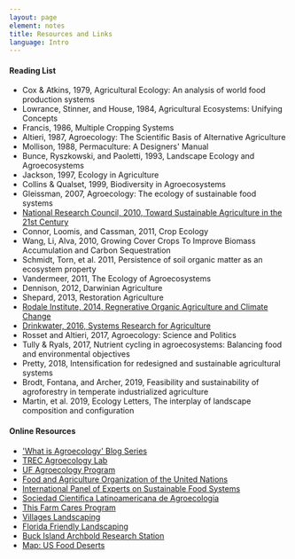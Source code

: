 ```yaml
---
layout: page
element: notes
title: Resources and Links
language: Intro
---
```


#### Reading List

- Cox & Atkins, 1979, Agricultural Ecology: An analysis of world food production 
systems
- Lowrance, Stinner, and House, 1984, Agricultural Ecosystems: Unifying Concepts
- Francis, 1986, Multiple Cropping Systems
- Altieri, 1987, Agroecology: The Scientific Basis of Alternative Agriculture
- Mollison, 1988, Permaculture: A Designers' Manual
- Bunce, Ryszkowski, and Paoletti, 1993, Landscape Ecology and Agroecosystems
- Jackson, 1997, Ecology in Agriculture
- Collins & Qualset, 1999, Biodiversity in Agroecosystems
- Gleissman, 2007, Agroecology: The ecology of sustainable food systems
- [National Research Council, 2010, Toward Sustainable Agriculture in the 21st Century](https://www.nap.edu/catalog/12832/toward-sustainable-agricultural-systems-in-the-21st-century)
- Connor, Loomis, and Cassman, 2011, Crop Ecology
- Wang, Li, Alva, 2010, Growing Cover Crops To Improve Biomass Accumulation and Carbon Sequestration
- Schmidt, Torn, et al. 2011, Persistence of soil organic matter as an ecosystem property 
- Vandermeer, 2011, The Ecology of Agroecosystems
- Dennison, 2012, Darwinian Agriculture
- Shepard, 2013, Restoration Agriculture
- [Rodale Institute, 2014, Regnerative Organic Agriculture and Climate Change](https://rodaleinstitute.org/assets/WhitePaper.pdf)
- [Drinkwater, 2016, Systems Research for Agriculture](https://www.southernsare.org/Grants/Systems-Research/Systems-Research-for-Agriculture)
- Rosset and Altieri, 2017, Agroecology: Science and Politics
- Tully & Ryals, 2017, Nutrient cycling in agroecosystems: Balancing food and environmental objectives
- Pretty, 2018, Intensification for redesigned and sustainable agricultural systems
- Brodt, Fontana, and Archer, 2019, Feasibility and sustainability of agroforestry in temperate industrialized
agriculture
- Martin, et al. 2019, Ecology Letters, The interplay of landscape composition and configuration

#### Online Resources

- ['What is Agroecology' Blog Series](http://blogs.ifas.ufl.edu/trec/what-is-agroecology-2/)
- [TREC Agroecology Lab](https://trec.ifas.ufl.edu/agroecology/)
- [UF Agroecology Program](https://agroecology.ifas.ufl.edu/)
- [Food and Agriculture Organization of the United Nations](http://www.fao.org/agroecology/overview/en/)
- [International Panel of Experts on Sustainable Food Systems](http://www.ipes-food.org/agroecology)
- [Sociedad Cientifica Latinoamericana de Agroecologia](http://agroeco.org/)
- [This Farm Cares Program](https://www.thisfarmcares.org)
- [Villages Landscaping](http://sfyl.ifas.ufl.edu/media/sfylifasufledu/lake/docs/nursery-amp-greenhouse/Final-Native-Landscape-Plans.pdf)
- [Florida Friendly Landscaping](https://ffl.ifas.ufl.edu/homeowners/nine_principles.htm)
- [Buck Island Archbold Research Station](https://www.archbold-station.org/html/research/agro/agroovw.html)
- [Map: US Food Deserts](https://www.ers.usda.gov/amber-waves/2011/december/data-feature-mapping-food-deserts-in-the-us/)